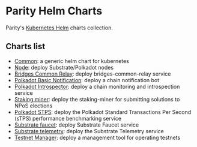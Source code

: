 # Parity Helm Charts

Parity's [Kubernetes Helm](https://helm.sh/) charts collection.

## Charts list

- [Common](charts/common/README.md): a generic helm chart for kubernetes
- [Node](charts/node/README.md): deploy Substrate/Polkadot nodes
- [Bridges Common Relay](charts/bridges-common-relay/README.md): deploy bridges-common-relay service
- [Polkadot Basic Notification](charts/polkadot-basic-notification/README.md): deploy a chain notification bot
- [Polkadot Introspector](charts/polkadot-introspector/README.md): deploy a chain monitoring and introspection service
- [Staking miner](charts/staking-miner/README.md): deploy the staking-miner for submitting solutions to NPoS elections
- [Polkadot STPS](charts/polkadot-stps/README.md): deploy the Polkadot Standard Transactions Per Second (sTPS) performance benchmarking service
- [Substrate faucet](charts/substrate-faucet/README.md): deploy Substrate Faucet service
- [Substrate telemetry](charts/substrate-telemetry/README.md): deploy the Substrate Telemetry service
- [Testnet Manager](charts/testnet-manager/README.md): deploy a management tool for operating testnets
